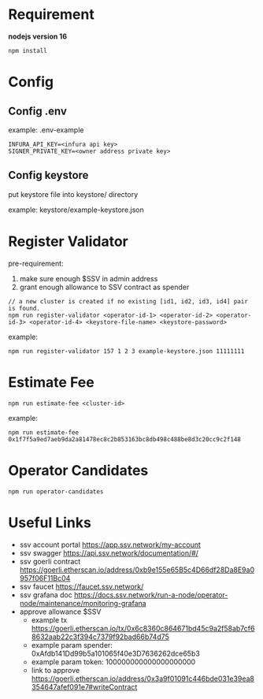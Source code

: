 # Requirement

**nodejs version 16**

```
npm install
```

# Config

## Config .env
example: .env-example
```
INFURA_API_KEY=<infura api key>
SIGNER_PRIVATE_KEY=<owner address private key>
```

## Config keystore
put keystore file into keystore/ directory

example: keystore/example-keystore.json

# Register Validator

pre-requirement:
1. make sure enough $SSV in admin address
2. grant enough allowance to SSV contract as spender

```
// a new cluster is created if no existing [id1, id2, id3, id4] pair is found.
npm run register-validator <operator-id-1> <operator-id-2> <operator-id-3> <operator-id-4> <keystore-file-name> <keystore-password>

```

example:
```
npm run register-validator 157 1 2 3 example-keystore.json 11111111
```

# Estimate Fee
```
npm run estimate-fee <cluster-id>
```

example:
```
npm run estimate-fee 0x1f7f5a9ed7aeb9da2a81478ec8c2b853163bc8db498c488be8d3c20cc9c2f148
```

# Operator Candidates
```
npm run operator-candidates
```

# Useful Links

- ssv account portal https://app.ssv.network/my-account
- ssv swagger https://api.ssv.network/documentation/#/
- ssv goerli contract https://goerli.etherscan.io/address/0xb9e155e65B5c4D66df28Da8E9a0957f06F11Bc04
- ssv faucet https://faucet.ssv.network/
- ssv grafana doc https://docs.ssv.network/run-a-node/operator-node/maintenance/monitoring-grafana 
- approve allowance $SSV
    - example tx https://goerli.etherscan.io/tx/0x6c8360c864671bd45c9a2f58ab7cf68632aab22c3f394c7379f92bad66b74d75
    - example param spender: 0xAfdb141Dd99b5a101065f40e3D7636262dce65b3
    - example param token: 100000000000000000000
    - link to approve https://goerli.etherscan.io/address/0x3a9f01091c446bde031e39ea8354647afef091e7#writeContract